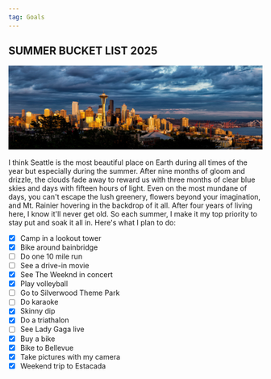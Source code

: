 ```yaml
---
tag: Goals
---
```


## SUMMER BUCKET LIST 2025

<img src="/pictures/summer2025.jpg"/>

I think Seattle is the most beautiful place on Earth during all times of the year but especially during the summer. After nine months of gloom and drizzle, the clouds fade away to reward us with three months of clear blue skies and days with fifteen hours of light. Even on the most mundane of days, you can't escape the lush greenery, flowers beyond your imagination, and Mt. Rainier hovering in the backdrop of it all. After four years of living here, I know it'll never get old. So each summer, I make it my top priority to stay put and soak it all in. Here's what I plan to do: 

- [x] Camp in a lookout tower
- [x] Bike around bainbridge
- [ ] Do one 10 mile run
- [ ] See a drive-in movie
- [x] See The Weeknd in concert
- [x] Play volleyball
- [ ] Go to Silverwood Theme Park
- [ ] Do karaoke
- [x] Skinny dip
- [x] Do a triathalon
- [ ] See Lady Gaga live
- [x] Buy a bike
- [x] Bike to Bellevue
- [x] Take pictures with my camera
- [x] Weekend trip to Estacada
